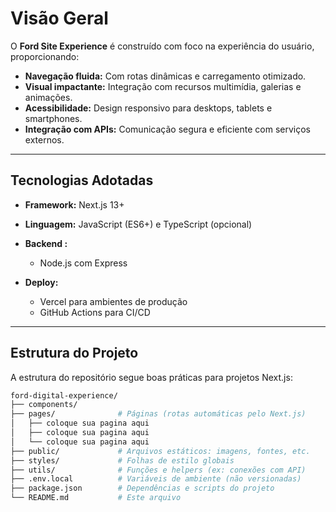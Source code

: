 # Visão Geral

O **Ford Site Experience** é construído com foco na experiência do usuário, proporcionando:

- **Navegação fluida:** Com rotas dinâmicas e carregamento otimizado.
- **Visual impactante:** Integração com recursos multimídia, galerias e animações.
- **Acessibilidade:** Design responsivo para desktops, tablets e smartphones.
- **Integração com APIs:** Comunicação segura e eficiente com serviços externos.

---

## Tecnologias Adotadas

- **Framework:** Next.js 13+
- **Linguagem:** JavaScript (ES6+) e TypeScript (opcional)

- **Backend :**  
  - Node.js com Express
- **Deploy:**  
  - Vercel para ambientes de produção
  - GitHub Actions para CI/CD

---

## Estrutura do Projeto

A estrutura do repositório segue boas práticas para projetos Next.js:

```bash
ford-digital-experience/
├── components/         
├── pages/              # Páginas (rotas automáticas pelo Next.js)
│   ├── coloque sua pagina aqui      
│   ├── coloque sua pagina aqui     
│   └── coloque sua pagina aqui      
├── public/             # Arquivos estáticos: imagens, fontes, etc.
├── styles/             # Folhas de estilo globais
├── utils/              # Funções e helpers (ex: conexões com API)
├── .env.local          # Variáveis de ambiente (não versionadas)
├── package.json        # Dependências e scripts do projeto
└── README.md           # Este arquivo

